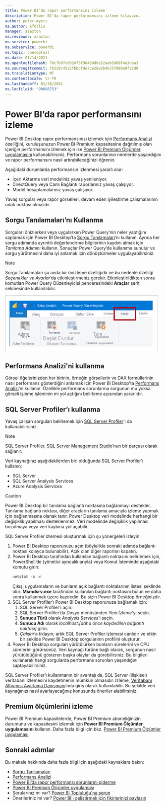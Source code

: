 ```yaml
---
title: Power BI’da rapor performansını izleme
description: Power BI’da rapor performansını izleme kılavuzu.
author: peter-myers
ms.author: kfollis
manager: asaxton
ms.reviewer: asaxton
ms.service: powerbi
ms.subservice: powerbi
ms.topic: conceptual
ms.date: 01/14/2021
ms.openlocfilehash: 78c7b97cd926f3f98469d6e52aab5889f4e3daa3
ms.sourcegitcommit: fb529c4532fbbdfde7ce28e2b4b35f990e8f21d9
ms.translationtype: MT
ms.contentlocale: tr-TR
ms.lasthandoff: 01/30/2021
ms.locfileid: "99088753"
---
```

# <a name="monitor-report-performance-in-power-bi"></a>Power BI’da rapor performansını izleme

Power BI Desktop rapor performansınızı izlemek için [Performans Analizi](../create-reports/desktop-performance-analyzer.md) özelliğini, kuruluşunuzun Power BI Premium kapasitesine dağıtılmış olan içeriğin performansını izlemek için ise [Power BI Premium Ölçümler uygulamasını](../admin/service-premium-metrics-app.md) kullanabilirsiniz. Performans sorunlarının nerelerde yaşandığını ve rapor performansını nasıl artırabileceğinizi öğrenin.

Aşağıdaki durumlarda performansın izlenmesi yararlı olur:

- İçeri Aktarma veri modeliniz yavaş yenileniyor.
- DirectQuery veya Canlı Bağlantı raporlarınız yavaş çalışıyor.
- Model hesaplamalarınız yavaş çalışıyor.

Yavaş sorgular veya rapor görselleri, devam eden iyileştirme çalışmalarının odak noktası olmalıdır.

## <a name="use-query-diagnostics"></a>Sorgu Tanılamaları’nı Kullanma

Sorguları önizlerken veya uygularken Power Query’nin neler yaptığını saptamak için Power BI Desktop’ta [Sorgu Tanılamaları](/power-query/QueryDiagnostics)’nı kullanın. Ayrıca her sorgu adımında ayrıntılı değerlendirme bilgilerinin kaydını almak için _Tanılama Adımını_ kullanın. Sonuçlar Power Query’de kullanıma sunulur ve sorgu yürütmesini daha iyi anlamak için dönüştürmeler uygulayabilirsiniz.

> [!NOTE]
> Sorgu Tanılamaları şu anda bir önizleme özelliğidir ve bu nedenle özelliği _Seçenekler ve Ayarlar_’da etkinleştirmeniz gerekir. Etkinleştirildikten sonra komutları Power Query Düzenleyicisi penceresindeki **Araçlar** şerit sekmesinde kullanılabilir.

![Tanılama Adımı komutunu, Tanılamayı Başlat komutunu ve Tanılamayı Durdur komutunu gösteren Power Query Düzenleyici Araçları şerit sekmesinin ekran görüntüsü.](media/monitor-report-performance/power-query-diagnotics.png)

## <a name="use-performance-analyzer"></a>Performans Analizi'ni kullanma

Görsel öğelerinizden her birinin, örneğin görsellerin ve DAX formüllerinin nasıl performans gösterdiğini anlamak için Power BI Desktop'ta [Performans Analizi](../create-reports/desktop-performance-analyzer.md)’ni kullanın. Özellikle performans sorunlarına sorgunun mu yoksa görseli işleme işleminin mi yol açtığını belirleme açısından yararlıdır.

## <a name="use-sql-server-profiler"></a>SQL Server Profiler’ı kullanma

Yavaş çalışan sorguları belirlemek için [SQL Server Profiler](/sql/tools/sql-server-profiler/sql-server-profiler)’ı da kullanabilirsiniz.

> [!NOTE]
> SQL Server Profiler, [SQL Server Management Studio](/sql/ssms/download-sql-server-management-studio-ssms)’nun bir parçası olarak sağlanır.

Veri kaynağınız aşağıdakilerden biri olduğunda SQL Server Profiler’ı kullanın:

- SQL Server
- SQL Server Analysis Services
- Azure Analysis Services

> [!CAUTION]
> Power BI Desktop bir tanılama bağlantı noktasına bağlanmayı destekler. Tanılama bağlantı noktası, diğer araçların tanılama amacıyla izleme yapmak için bağlanmasına olanak tanır. Power Desktop veri modelinde herhangi bir değişiklik yapılması desteklenmez. Veri modelinde değişiklik yapılması bozulmaya veya veri kaybına yol açabilir.

SQL Server Profiler izlemesi oluşturmak için şu yönergeleri izleyin:

1. Power BI Desktop raporunuzu açın (böylelikle sonraki adımda bağlantı noktası kolayca bulunabilir). Açık olan diğer raporları kapatın.
1. Power BI Desktop tarafından kullanılan bağlantı noktasını belirlemek için, PowerShell’de (yönetici ayrıcalıklarıyla) veya Komut İsteminde aşağıdaki komutu girin:
    ```powershell
    netstat -b -n
    ```
    Çıkış, uygulamaların ve bunların açık bağlantı noktalarının listesi şeklinde olur. **Msmdsrv.exe** tarafından kullanılan bağlantı noktasını bulun ve daha sonra kullanmak üzere kaydedin. Bu sizin Power BI Desktop örneğinizdir.
1. SQL Server Profiler’ı Power BI Desktop raporunuza bağlamak için:
    1. SQL Server Profiler’ı açın.
    1. SQL Server Profiler’da _Dosya_ menüsünden _Yeni İzleme_’yi seçin.
    1. **Sunucu Türü** olarak _Analysis Services_’i seçin.
    1. **Sunucu Adı** olarak _localhost:[daha önce kaydedilen bağlantı noktası]_ girin.
    1. _Çalıştır_’a tıklayın; artık SQL Server Profiler izlemesi canlıdır ve etkin bir şekilde Power BI Desktop sorgularının profilini oluşturur.
1. Power BI Desktop sorguları yürütülürken bunların sürelerini ve CPU sürelerini görürsünüz. Veri kaynağı türüne bağlı olarak, sorgunun nasıl yürütüldüğünü gösteren başka olaylar da görebilirsiniz. Bu bilgileri kullanarak hangi sorgularda performans sorunları yaşandığını saptayabilirsiniz.

SQL Server Profiler’ı kullanmanın bir avantajı da, SQL Server (ilişkisel) veritabanı izlemesini kaydetmenin mümkün olmasıdır. İzleme, [Veritabanı Altyapısı Ayarlama Danışmanı](/sql/relational-databases/performance/start-and-use-the-database-engine-tuning-advisor)’nda giriş olarak kullanılabilir. Bu şekilde veri kaynağınızı nasıl ayarlayacağınız konusunda öneriler alabilirsiniz.

## <a name="monitor-premium-metrics"></a>Premium ölçümlerini izleme

Power BI Premium kapasitelerde, Power BI Premium aboneliğinizin durumunu ve kapasitesini izlemek için **Power BI Premium Ölçümler uygulamasını** kullanın. Daha fazla bilgi için bkz. [Power BI Premium Ölçümler uygulaması](../admin/service-premium-metrics-app.md).

## <a name="next-steps"></a>Sonraki adımlar

Bu makale hakkında daha fazla bilgi için aşağıdaki kaynaklara bakın:

- [Sorgu Tanılamaları](/power-query/QueryDiagnostics)
- [Performans Analizi](../create-reports/desktop-performance-analyzer.md)
- [Power BI’da rapor performansı sorunlarını giderme](report-performance-troubleshoot.md)
- [Power BI Premium Ölçümler uygulaması](../admin/service-premium-metrics-app.md)
- Sorularınız mı var? [Power BI Topluluğu'na sorun](https://community.powerbi.com/)
- Önerileriniz mi var? [Power BI'ı geliştirmek için fikirlerinizi paylaşın](https://ideas.powerbi.com/)

